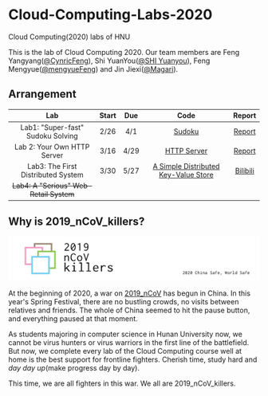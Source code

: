# Cloud-Computing-Labs-2020
Cloud Computing(2020) labs of HNU

This is the lab of Cloud Computing 2020. Our team members are Feng Yangyang([@CynricFeng](https://github.com/CynricFeng)), Shi YuanYou([@SHI Yuanyou](https://github.com/master2vic)), Feng Mengyue([@mengyueFeng](https://github.com/mengyueFeng)) and Jin Jiexi([@Magari](https://github.com/jjxsxxn)).

## Arrangement

|                 Lab                 | Start | Due  | Code | Report | 
| :---------------------------------: | :---: | :--: | :--: | :----: | 
|  Lab1: "Super-fast" Sudoku Solving  | 2/26  | 4/1  |  [Sudoku](Lab1)    |   [Report](Lab1/Report.md)     |
|     Lab 2: Your Own HTTP Server     | 3/16  | 4/29 |  [HTTP Server](Lab2)    |    [Report](Lab2/README.md)    |
| Lab3: The First Distributed System  | 3/30  | 5/27 |  [A Simple Distributed Key-Value Store](Lab2)    | [Bilibili](https://www.bilibili.com/video/BV1Ua4y1e7rt/)       |
| ~~Lab4: A "Serious" Web-Retail System~~ |   |  |      |        |

## Why is 2019_nCoV_killers?

![avatar](logo.jpg)

At the beginning of 2020, a war on [2019_nCoV](https://baike.baidu.com/item/2019%E6%96%B0%E5%9E%8B%E5%86%A0%E7%8A%B6%E7%97%85%E6%AF%92/24267858?fromtitle=2019nCoV&fromid=24267861&fr=aladdin) has begun in China.  In this year's Spring Festival, there are no bustling crowds, no visits between relatives and friends. The whole of China seemed to hit the pause button, and everything paused at that moment.

As students majoring in computer science in Hunan University now, we cannot be virus hunters or virus warriors in the first line of the battlefield. But now, we complete every lab of the Cloud Computing course well at home is the best support for frontline fighters. Cherish time, study hard and *day day up*(make progress day by day).


This time, we are all fighters in this war. We all are 2019_nCoV_killers.
